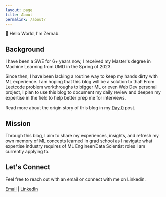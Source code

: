 ```yaml
---
layout: page
title: About
permalink: /about/
---
```


👋 Hello World, I'm Zernab.

## Background

I have been a SWE for 6+ years now, I received my Master's degree in Machine Learning from UMD in the Spring of 2023. 

Since then, I have been lacking a routine way to keep my hands dirty with ML experience. I am hoping that this blog will be a solution to that! From Leetcode problem workthroughs to bigger ML or even Web Dev personal project, I plan to use this blog to document my daily review and deepen my expertise in the field to help better prep me for interviews.

Read more about the origin story of this blog in my [Day 0](_posts/2024-2-7-Day-Zero.md) post.

## Mission

Through this blog, I aim to share my experiences, insights, and refresh my own memory of ML concepts learned in grad school as I navigate what expertise industry requires of ML Engineer/Data Scientist roles I am currently applying to.

## Let's Connect

Feel free to reach out with an email or connect with me on Linkedin.

[Email](mailto:zernabgohar@gmail.com) |
[LinkedIn](https://www.linkedin.com/in/zernab-gohar-2b2846155/) 